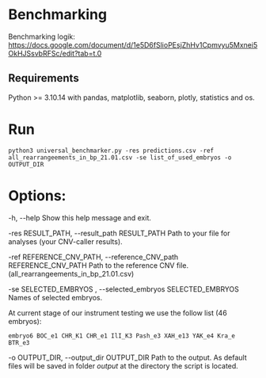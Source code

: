 # Benchmarking

Benchmarking logik:
https://docs.google.com/document/d/1e5D6fSlioPEsjZhHv1Cpmvyu5Mxnei5OkHJSsvbRFSc/edit?tab=t.0

## Requirements
Python >= 3.10.14 with pandas, matplotlib, seaborn, plotly, statistics and os.

# Run
```
python3 universal_benchmarker.py -res predictions.csv -ref all_rearrangeements_in_bp_21.01.csv -se list_of_used_embryos -o OUTPUT_DIR
```

# Options:
  -h, --help
  Show this help message and exit.
  
  -res RESULT_PATH, --result_path RESULT_PATH
  Path to your file for analyses (your CNV-caller results).
                        
  -ref REFERENCE_CNV_PATH, --reference_CNV_path REFERENCE_CNV_PATH
  Path to the reference CNV file. (all_rearrangeements_in_bp_21.01.csv)
 
  
  -se SELECTED_EMBRYOS , --selected_embryos SELECTED_EMBRYOS
  Names of selected embryos.
  
  At current stage of our instrument testing we use the follow list (46 embryos):

```
embryo6 BOC_e1 CHR_K1 CHR_e1 IlI_K3 Pash_e3 XAH_e13 YAK_e4 Kra_e BTR_e3 
```
  
  -o OUTPUT_DIR, --output_dir OUTPUT_DIR
  Path to the output.
  As default files will be saved in folder *output* at the directory the script is located.


